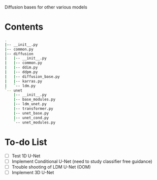 Diffusion bases for other various models

# Contents

```bash
.
|-- __init__.py
|-- common.py
|-- diffusion
|   |-- __init__.py
|   |-- common.py
|   |-- ddim.py
|   |-- ddpm.py
|   |-- diffusion_base.py
|   |-- karras.py
|   `-- ldm.py
`-- unet
    |-- __init__.py
    |-- base_modules.py
    |-- ldm_unet.py
    |-- transformer.py
    |-- unet_base.py
    |-- unet_cond.py
    `-- unet_modules.py
```

# To-do List

- [ ] Test 1D U-Net
- [ ] Implement Conditional U-Net (need to study classifier free guidance)
- [ ] Trouble shooting of LDM U-Net (OOM)
- [ ] Implement 3D U-Net